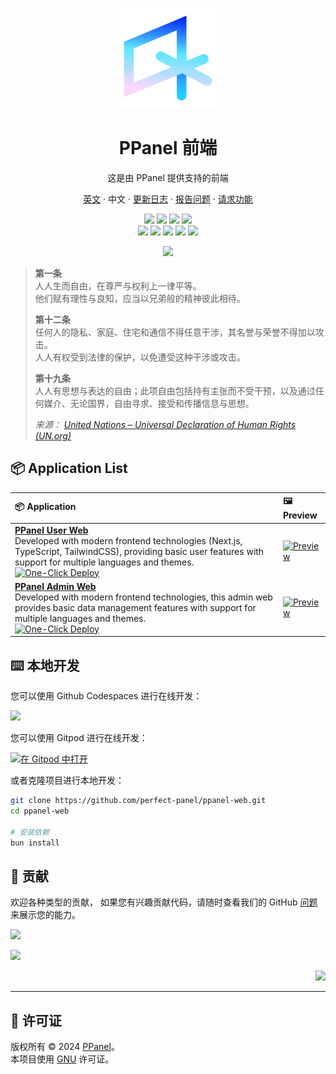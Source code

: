 <a name="readme-top"></a>

<div align="center">

<img width="160" src="https://raw.githubusercontent.com/perfect-panel/ppanel-assets/refs/heads/main/logo.svg">

<h1>PPanel 前端</h1>

这是由 PPanel 提供支持的前端

[英文](./README.md)
·
中文
·
[更新日志](./CHANGELOG.md)
·
[报告问题][issues-link]
·
[请求功能][issues-link]

<!-- SHIELD GROUP -->

[![][github-release-shield]][github-release-link]
[![][github-releasedate-shield]][github-releasedate-link]
[![][github-action-test-shield]][github-action-test-link]
[![][github-action-release-shield]][github-action-release-link]<br/>
[![][github-contributors-shield]][github-contributors-link]
[![][github-forks-shield]][github-forks-link]
[![][github-stars-shield]][github-stars-link]
[![][github-issues-shield]][github-issues-link]
[![][github-license-shield]][github-license-link]

![][split]

</div>

> **第一条**  
> 人人生而自由，在尊严与权利上一律平等。  
> 他们赋有理性与良知，应当以兄弟般的精神彼此相待。  
>
> **第十二条**  
> 任何人的隐私、家庭、住宅和通信不得任意干涉，其名誉与荣誉不得加以攻击。  
> 人人有权受到法律的保护，以免遭受这种干涉或攻击。  
>
> **第十九条**  
> 人人有思想与表达的自由；此项自由包括持有主张而不受干预，以及通过任何媒介、无论国界，自由寻求、接受和传播信息与思想。  
>
> *来源： [United Nations – Universal Declaration of Human Rights (UN.org)](https://www.un.org/sites/un2.un.org/files/2021/03/udhr.pdf)*

## 📦 Application List

| 📦 Application                                                                                                                                                                                                                                                                                                                                | 🖼️ Preview                                                     |
| :-------------------------------------------------------------------------------------------------------------------------------------------------------------------------------------------------------------------------------------------------------------------------------------------------------------------------------------------- | :------------------------------------------------------------- |
| [**PPanel User Web**][ppanel-user-web-github]<br/>Developed with modern frontend technologies (Next.js, TypeScript, TailwindCSS), providing basic user features with support for multiple languages and themes.<br/>[![One-Click Deploy](https://img.shields.io/badge/Deploy%20with-Vercel-blue?style=for-the-badge)][ppanel-user-web-deploy] | [![Preview][ppanel-user-web-cover]][ppanel-user-web-github]    |
| [**PPanel Admin Web**][ppanel-admin-web-github]<br/>Developed with modern frontend technologies, this admin web provides basic data management features with support for multiple languages and themes.<br/>[![One-Click Deploy](https://img.shields.io/badge/Deploy%20with-Vercel-blue?style=for-the-badge)][ppanel-admin-web-deploy]        | [![Preview][ppanel-admin-web-cover]][ppanel-admin-web-preview] |

## ⌨️ 本地开发

您可以使用 Github Codespaces 进行在线开发：

[![][codespaces-shield]][codespaces-link]

您可以使用 Gitpod 进行在线开发：

[![在 Gitpod 中打开](https://gitpod.io/button/open-in-gitpod.svg)][gitpod-link]

或者克隆项目进行本地开发：

```bash
git clone https://github.com/perfect-panel/ppanel-web.git
cd ppanel-web

# 安装依赖
bun install
```

## 🤝 贡献

欢迎各种类型的贡献，
如果您有兴趣贡献代码，请随时查看我们的 GitHub
[问题][github-issues-link] 来展示您的能力。

[![][pr-welcome-shield]][pr-welcome-link]

[![][contributors-contrib]][contributors-url]

<div align="right">

[![][back-to-top]](#readme-top)

</div>

---

## 📝 许可证

版权所有 © 2024 [PPanel][profile-link]。<br />
本项目使用 [GNU](./LICENSE) 许可证。

<!-- LINK GROUP -->

[back-to-top]: https://img.shields.io/badge/-BACK_TO_TOP-151515?style=flat-square
[codespaces-link]: https://codespaces.new/perfect-panel/ppanel-web
[codespaces-shield]: https://github.com/codespaces/badge.svg
[contributors-contrib]: https://contrib.rocks/image?repo=perfect-panel/ppanel-web
[contributors-url]: https://github.com/perfect-panel/ppanel-web/graphs/contributors
[github-action-release-link]: https://github.com/perfect-panel/ppanel-web/actions/workflows/release.yml
[github-action-release-shield]: https://img.shields.io/github/actions/workflow/status/perfect-panel/ppanel-web/release.yml?label=release&labelColor=black&logo=githubactions&logoColor=white&style=flat-square
[github-action-test-link]: https://github.com/perfect-panel/ppanel-web/actions/workflows/test.yml
[github-action-test-shield]: https://img.shields.io/github/actions/workflow/status/perfect-panel/ppanel-web/test.yml?label=test&labelColor=black&logo=githubactions&logoColor=white&style=flat-square
[github-contributors-link]: https://github.com/perfect-panel/ppanel-web/graphs/contributors
[github-contributors-shield]: https://img.shields.io/github/contributors/perfect-panel/ppanel-web?color=c4f042&labelColor=black&style=flat-square
[github-forks-link]: https://github.com/perfect-panel/ppanel-web/network/members
[github-forks-shield]: https://img.shields.io/github/forks/perfect-panel/ppanel-web?color=8ae8ff&labelColor=black&style=flat-square
[github-issues-link]: https://github.com/perfect-panel/ppanel-web/issues
[github-issues-shield]: https://img.shields.io/github/issues/perfect-panel/ppanel-web?color=ff80eb&labelColor=black&style=flat-square
[github-license-link]: https://github.com/perfect-panel/ppanel-web/blob/master/LICENSE
[github-license-shield]: https://img.shields.io/github/license/perfect-panel/ppanel-web?color=white&labelColor=black&style=flat-square
[github-release-link]: https://github.com/perfect-panel/ppanel-web/releases
[github-release-shield]: https://img.shields.io/github/v/release/perfect-panel/ppanel-web?style=flat-square&sort=semver&logo=github
[github-releasedate-link]: https://github.com/perfect-panel/ppanel-web/releases
[github-releasedate-shield]: https://img.shields.io/github/release-date/perfect-panel/ppanel-web?labelColor=black&style=flat-square
[github-stars-link]: https://github.com/perfect-panel/ppanel-web/network/stargazers
[github-stars-shield]: https://img.shields.io/github/stars/perfect-panel/ppanel-web?color=ffcb47&labelColor=black&style=flat-square
[gitpod-link]: https://gitpod.io/#https://github.com/perfect-panel/ppanel-web
[issues-link]: https://github.com/perfect-panel/ppanel-web/issues/new/choose
[pr-welcome-link]: https://github.com/perfect-panel/ppanel-web/pulls
[pr-welcome-shield]: https://img.shields.io/badge/🤯_pr_welcome-%E2%86%92-ffcb47?labelColor=black&style=for-the-badge
[profile-link]: https://github.com/perfect-panel
[split]: https://raw.githubusercontent.com/andreasbm/readme/master/assets/lines/rainbow.png
[ppanel-user-web-github]: https://github.com/perfect-panel/ppanel-web/tree/main/apps/user
[ppanel-user-web-cover]: https://urlscan.io/liveshot/?width=1920&height=1080&url=https://user.ppanel.dev
[ppanel-user-web-preview]: https://user.ppanel.dev
[ppanel-user-web-deploy]: https://vercel.com/new/clone?demo-description=PPanel%20is%20a%20pure%2C%20professional%2C%20and%20perfect%20open-source%20proxy%20panel%20tool%2C%20designed%20to%20be%20your%20ideal%20choice%20for%20learning%20and%20practical%20use&demo-image=https%3A%2F%2Furlscan.io%2Fliveshot%2F%3Fwidth%3D1920%26height%3D1080%26url%3Dhttps%3A%2F%2Fuser.ppanel.dev&demo-title=PPanel%20User%20Web&demo-url=https%3A%2F%2Fuser.ppanel.dev%2F&from=.&project-name=ppanel-user-web&repository-name=ppanel-web&repository-url=https%3A%2F%2Fgithub.com%2Fperfect-panel%2Fppanel-web&root-directory=apps%2Fuser&skippable-integrations=1
[ppanel-admin-web-github]: https://github.com/perfect-panel/ppanel-web/tree/main/apps/admin
[ppanel-admin-web-cover]: https://urlscan.io/liveshot/?width=1920&height=1080&url=https://admin.ppanel.dev
[ppanel-admin-web-preview]: https://admin.ppanel.dev
[ppanel-admin-web-deploy]: https://vercel.com/new/clone?demo-description=PPanel%20is%20a%20pure%2C%20professional%2C%20and%20perfect%20open-source%20proxy%20panel%20tool%2C%20designed%20to%20be%20your%20ideal%20choice%20for%20learning%20and%20practical%20use&demo-image=https%3A%2F%2Furlscan.io%2Fliveshot%2F%3Fwidth%3D1920%26height%3D1080%26url%3Dhttps%3A%2F%2Fadmin.ppanel.dev&demo-title=PPanel%20Admin%20Web&demo-url=https%3A%2F%2Fadmin.ppanel.dev%2F&from=.&project-name=ppanel-admin-web&repository-name=ppanel-web&repository-url=https%3A%2F%2Fgithub.com%2Fperfect-panel%2Fppanel-web&root-directory=apps%2Fadmin&skippable-integrations=1
